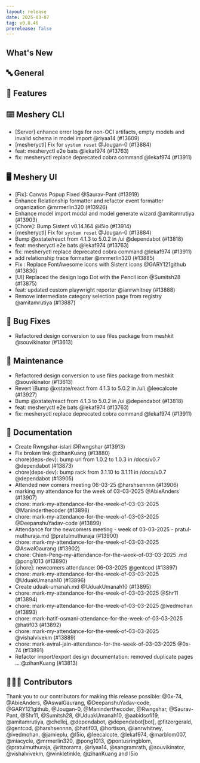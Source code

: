 ```yaml
---
layout: release
date: 2025-03-07
tag: v0.8.46
prerelease: false
---
```


## What's New
## 🔤 General
## 🚀 Features

## ⌨️ Meshery CLI

- \[Server\] enhance error logs for non-OCI artifacts, empty models and invalid schema in model import @riyaa14 (#13609)
- \[mesheryctl\] Fix for `system reset` @Jougan-0 (#13884)
- feat: mesheryctl e2e bats @lekaf974 (#13763)
- fix: mesheryctl replace deprecated cobra command @lekaf974 (#13911)

## 🖥 Meshery UI

- \[Fix\]: Canvas Popup Fixed @Saurav-Pant (#13919)
- Enhance Relationship formatter  and refactor event formatter organization @mrmerlin320 (#13926)
- Enhance model import modal and model generate wizard @amitamrutiya (#13903)
- \[Chore\]: Bump Sistent v0.14.164 @l5io (#13914)
- \[mesheryctl\] Fix for `system reset` @Jougan-0 (#13884)
- Bump @xstate/react from 4.1.3 to 5.0.2 in /ui @dependabot (#13818)
- feat: mesheryctl e2e bats @lekaf974 (#13763)
- fix: mesheryctl replace deprecated cobra command @lekaf974 (#13911)
- add relationship trace formatter @mrmerlin320 (#13885)
- Fix : Replace FontAwesome icons with Sistent icons @GARY121github (#13830)
- \[UI\] Replaced the design logo Dot with the Pencil icon @Sumitsh28 (#13875)
- feat: updated custom playwright reporter @ianrwhitney (#13888)
- Remove intermediate category selection page from registry @amitamrutiya (#13887)

## 🐛 Bug Fixes

- Refactored design conversion to use files package from meshkit @souvikinator (#13613)

## 🧰 Maintenance

- Refactored design conversion to use files package from meshkit @souvikinator (#13613)
- Revert \Bump @xstate/react from 4.1.3 to 5.0.2 in /ui\ @leecalcote (#13927)
- Bump @xstate/react from 4.1.3 to 5.0.2 in /ui @dependabot (#13818)
- feat: mesheryctl e2e bats @lekaf974 (#13763)
- fix: mesheryctl replace deprecated cobra command @lekaf974 (#13911)

## 📖 Documentation

- Create Rwngshar-islari @Rwngshar (#13913)
- Fix broken link @zihanKuang (#13880)
- chore(deps-dev): bump uri from 1.0.2 to 1.0.3 in /docs/v0.7 @dependabot (#13873)
- chore(deps-dev): bump rack from 3.1.10 to 3.1.11 in /docs/v0.7 @dependabot (#13905)
- Attended new comers meeting 06-03-25 @harshsennnn (#13906)
- marking my attendance for the week of 03-03-2025 @AbieAnders (#13907)
- chore: mark-my-attendance-for-the-week-of-03-03-2025 @Maninderthecoder (#13898)
- chore: mark-my-attendance-for-the-week-of-03-03-2025 @DeepanshuYadav-code (#13899)
- Attendance for the newcomers meeting - week of 03-03-2025 - pratul-muthuraja.md @pratulmuthuraja (#13900)
- chore: mark-my-attendance-for-the-week-of-03-03-2025 @AswalGaurang (#13902)
- chore: Chien-Peng-my-attendance-for-the-week-of-03-03-2025 .md @pong1013 (#13890)
- \[chore\]: newcomers attendance: 06-03-2025 @gentcod (#13897)
- chore: mark-my-attendance-for-the-week-of-03-03-2025 @UduakUmanah10 (#13896)
- Create uduak-umanah.md @UduakUmanah10 (#13895)
- chore: mark-my-attendance-for-the-week-of-03-03-2025 @Shr11 (#13894)
- chore: mark-my-attendance-for-the-week-of-03-03-2025 @ivedmohan (#13893)
- chore: mark-hatif-osmani-attendance-for-the-week-of-03-03-2025  @hatif03 (#13892)
- chore: mark-my-attendance-for-the-week-of-03-03-2025 @vishalvivekm (#13889)
- chore: mark-aviral-jain-attendance-for-the-week-of-03-03-2025  @0x-74 (#13891)
- Refactor import/export design documentation: removed duplicate pages … @zihanKuang (#13813)

## 👨🏽‍💻 Contributors

Thank you to our contributors for making this release possible:
@0x-74, @AbieAnders, @AswalGaurang, @DeepanshuYadav-code, @GARY121github, @Jougan-0, @Maninderthecoder, @Rwngshar, @Saurav-Pant, @Shr11, @Sumitsh28, @UduakUmanah10, @aabidsofi19, @amitamrutiya, @chellej, @dependabot, @dependabot\[bot\], @fitzergerald, @gentcod, @harshsennnn, @hatif03, @hortison, @ianrwhitney, @ivedmohan, @jamieplu, @l5io, @leecalcote, @lekaf974, @marblom007, @miacycle, @mrmerlin320, @pong1013, @pontusringblom, @pratulmuthuraja, @ritzorama, @riyaa14, @sangramrath, @souvikinator, @vishalvivekm, @winkletinkle, @zihanKuang and l5io

